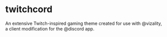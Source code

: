 # twitchcord
An extensive Twitch-inspired gaming theme created for use with @vizality, a client modification for the @discord app.
